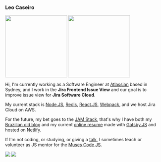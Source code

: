 ### Leo Caseiro

<img align="left" height="200px" src="https://github-readme-stats.vercel.app/api?username=leocaseiro&show_icons=true&theme=merko" />
<img height="200px" src="https://github-readme-stats.vercel.app/api/top-langs/?username=leocaseiro&hide=php&layout=compact&langs_count=6&theme=merko" />

Hi, I'm currently working as a Software Engineer at [Atlassian](https://www.atlassian.com/) based in Sydney, and I work in the **Jira Frontend Issue View** and our goal is to improve issue view for **Jira Software Cloud**.

My current stack is [Node.JS](https://nodejs.org/), [Redis](https://redis.io/), [React.JS](https://reactjs.org/), [Webpack](https://webpack.js.org/), and we host Jira Cloud on AWS.

For the future, my bet goes to the [JAM Stack](https://jamstack.org/), that's why I have both my [Brazilian old blog](https://leocaseiro.com.br/) and my current [online resume](https://leocaseiro.com/) made with [Gatsby.JS](https://www.gatsbyjs.org/) and hosted on [Netlify](https://www.netlify.com/).

If I'm not coding, or studying, or giving a [talk](https://leocaseiro.com/speaking), I sometimes teach or volunteer as JS mentor for the [Muses Code JS](https://musescodejs.org/).

<a href="https://www.linkedin.com/in/leocaseiro/">
  <img align="left"  src="https://img.shields.io/badge/-Leo_Caseiro-blue?style=flat-square&logo=Linkedin&logoColor=white&link=https://www.linkedin.com/in/leocaseiro/" />
</a>

<a href="https://twitter.com/leocaseiro">
  <img align="left"  src="https://img.shields.io/badge/-Leo_Caseiro-blue?style=flat-square&logo=Twitter&logoColor=white&link=https://twitter.com/leocaseiro" />
</a>
